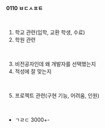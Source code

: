 **0110 ㅂㄷㅅㅍㅌ**

<br>

1. 학교 관련(입학, 교환 학생, 수료)
2. 학원 관련

<br>

3. 비전공자인데 왜 개발자를 선택했는지
4. 적성에 잘 맞는지

<br>

5. 프로젝트 관련(구현 기능, 어려움, 인원)

<br>

- ㄱㄹㄷ 3000+-
